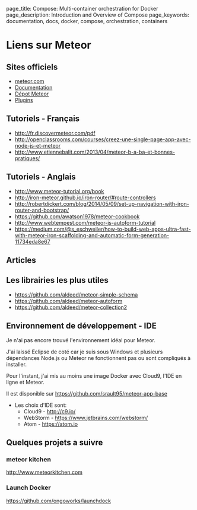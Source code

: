 page_title: Compose: Multi-container orchestration for Docker
page_description: Introduction and Overview of Compose
page_keywords: documentation, docs,  docker, compose, orchestration, containers

# Liens sur Meteor

## Sites officiels

* [meteor.com](https://www.meteor.com/)
* [Documentation](http://docs.meteor.com/)
* [Dépot Meteor](https://github.com/meteor/meteor)
* [Plugins](https://atmospherejs.com/)

## Tutoriels - Français

* http://fr.discovermeteor.com/pdf
* http://openclassrooms.com/courses/creez-une-single-page-app-avec-node-js-et-meteor
* http://www.etiennebalit.com/2013/04/meteor-b-a-ba-et-bonnes-pratiques/

## Tutoriels - Anglais

* http://www.meteor-tutorial.org/book
* http://iron-meteor.github.io/iron-router/#route-controllers
* http://robertdickert.com/blog/2014/05/09/set-up-navigation-with-iron-router-and-bootstrap/
* https://github.com/awatson1978/meteor-cookbook
* http://www.webtempest.com/meteor-js-autoform-tutorial
* https://medium.com/@s_eschweiler/how-to-build-web-apps-ultra-fast-with-meteor-iron-scaffolding-and-automatic-form-generation-11734eda8e67

## Articles

## Les librairies les plus utiles

* https://github.com/aldeed/meteor-simple-schema
* https://github.com/aldeed/meteor-autoform
* https://github.com/aldeed/meteor-collection2

## Environnement de développement - IDE

Je n'ai pas encore trouvé l'environnement idéal pour Meteor.

J'ai laissé Eclipse de coté car je suis sous Windows et plusieurs dépendances Node.js ou Meteor ne fonctionnent pas ou sont compliqués à installer.

Pour l'instant, j'ai mis au moins une image Docker avec Cloud9, l'IDE en ligne et Meteor.

Il est disponible sur https://github.com/srault95/meteor-app-base

* Les choix d'IDE sont:
    * Cloud9 - http://c9.io/
    * WebStorm - https://www.jetbrains.com/webstorm/
    * Atom - https://atom.io

## Quelques projets a suivre

### meteor kitchen

http://www.meteorkitchen.com

### Launch Docker

https://github.com/ongoworks/launchdock

